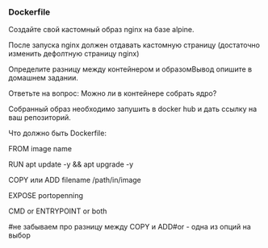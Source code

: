 
### Dockerfile

Создайте свой кастомный образ nginx на базе alpine. 

После запуска nginx должен отдавать кастомную страницу (достаточно изменить дефолтную страницу nginx)

Определите разницу между контейнером и образомВывод опишите в домашнем задании.

Ответьте на вопрос: Можно ли в контейнере собрать ядро?

Собранный образ необходимо запушить в docker hub и дать ссылку на ваш репозиторий.



Что должно быть Dockerfile:

FROM image name

RUN apt update -y && apt upgrade -y 

COPY или ADD filename /path/in/image

EXPOSE portopenning

CMD or ENTRYPOINT or both

#не забываем про разницу между COPY и ADD#or - одна из опций на выбор
